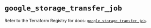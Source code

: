 # `google_storage_transfer_job`

Refer to the Terraform Registry for docs: [`google_storage_transfer_job`](https://registry.terraform.io/providers/drfaust92/google/4.16.4/docs/resources/storage_transfer_job).
